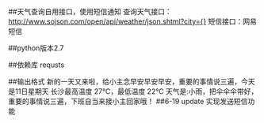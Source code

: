 ##天气查询自用接口，使用短信通知
        查询天气接口：http://www.sojson.com/open/api/weather/json.shtml?city={}
        短信接口：网易短信

##python版本2.7

##依赖库 requsts

##输出格式
        新的一天又来啦，给小主念早安早安早安，重要的事情说三遍，今天是11日星期天
        长沙最高温度 27℃，最低温度 22℃
        天气是:小雨，把伞伞伞带好，重要的事情说三遍，下班自当来接小主回家哦！
##6-19 update
        实现发送短信功能





